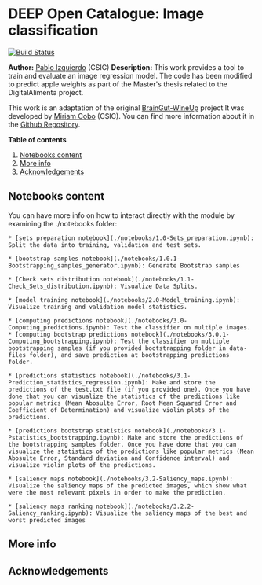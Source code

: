 DEEP Open Catalogue: Image classification
=========================================

[![Build Status](https://jenkins.indigo-datacloud.eu/buildStatus/icon?job=Pipeline-as-code/DEEP-OC-org/image-classification-tf/master)](https://jenkins.indigo-datacloud.eu/job/Pipeline-as-code/job/DEEP-OC-org/job/image-classification-tf/job/master/)


**Author:** [Pablo Izquierdo](https://github.com/Pablo-Izquierdo) (CSIC)
**Description:** This work provides a tool to train and evaluate an image regression model. The code has been modified to predict apple weights as part of the Master's thesis related to the DigitalAlimenta project.

This work is an adaptation of the original [BrainGut-WineUp](https://alimenta365.csic.es/) project It was developed by [Miriam Cobo](https://github.com/MiriamCobo) (CSIC). You can find more information about it in the [Github Repository](https://github.com/MiriamCobo/BrainGut-WineUp).

**Table of contents**
1. [Notebooks content](#notebooks_content)
2. [More info](#more-info)
3. [Acknowledgements](#acknowledgments)

## Notebooks content

You can have more info on how to interact directly with the module by examining the ./notebooks folder:

    * [sets preparation notebook](./notebooks/1.0-Sets_preparation.ipynb): Split the data into training, validation and test sets.
    
    * [bootstrap samples notebook](./notebooks/1.0.1-Bootstrapping_samples_generator.ipynb): Generate Bootstrap samples

    * [Check sets distribution notebook](./notebooks/1.1-Check_Sets_distribution.ipynb): Visualize Data Splits.

    * [model training notebook](./notebooks/2.0-Model_training.ipynb): Visualize training and validation model statistics.

    * [computing predictions notebook](./notebooks/3.0-Computing_predictions.ipynb): Test the classifier on multiple images.
    * [computing bootstrap predictions notebook](./notebooks/3.0.1-Computing_bootstrapping.ipynb): Test the classifier on multiple bootstrapping samples (if you provided bootstrapping folder in data-files folder), and save prediction at bootstrapping predictions folder.

    * [predictions statistics notebook](./notebooks/3.1-Prediction_statistics_regression.ipynb): Make and store the predictions of the test.txt file (if you provided one). Once you have done that you can visualize the statistics of the predictions like popular metrics (Mean Abosulte Error, Root Mean Squared Error and Coefficient of Determination) and visualize violin plots of the predictions.

    * [predictions bootstrap statistics notebook](./notebooks/3.1-Pstatistics_bootstrapping.ipynb): Make and store the predictions of the bootstrapping samples folder. Once you have done that you can visualize the statistics of the predictions like popular metrics (Mean Abosulte Error, Standard deviation and Confidence interval) and visualize violin plots of the predictions.

    * [saliency maps notebook](./notebooks/3.2-Saliency_maps.ipynb): Visualize the saliency maps of the predicted images, which show what were the most relevant pixels in order to make the prediction.

    * [saliency maps ranking notebook](./notebooks/3.2.2-Saliency_ranking.ipynb): Visualize the saliency maps of the best and worst predicted images

## More info



## Acknowledgements


